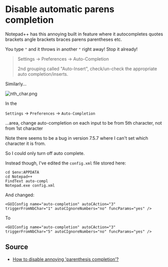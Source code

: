 # Disable automatic parens completion

Notepad++ has this annoying built in feature where it autocompletes quotes brackets angle brackets braces parens parentheses etc.

You type `"`  and it throws in another `"` right away! Stop it already!


> Settings -> Preferences -> Auto-Completion
>
> 2nd grouping called "Auto-Insert", check/un-check the appropriate auto completion/inserts.

Similarly...

![nth_char.png](nth_char.png)

In the 

`Settings` &rarr; `Preferences` &rarr; `Auto-Completion`

...area, change auto-completion on each input to be from 5th character, not from 1st character

Note there seems to be a bug in version 7.5.7 where I can't set which character it is from.

So I could only turn off auto complete.

Instead though, I've edited the `config.xml` file stored here:


	cd $env:APPDATA
	cd Notepad++
	FindText auto-compl
	Notepad.exe config.xml
	
        
And changed:


    <GUIConfig name="auto-completion" autoCAction="3" triggerFromNbChar="1" autoCIgnoreNumbers="no" funcParams="yes" />		
	
To

	
	<GUIConfig name="auto-completion" autoCAction="3" triggerFromNbChar="5" autoCIgnoreNumbers="no" funcParams="yes" />


## Source


 * [How to disable annoying 'parenthesis completion'?](http://stackoverflow.com/questions/119387/how-to-disable-annoying-parenthesis-completion)